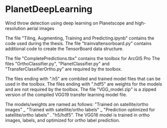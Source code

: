 # PlanetDeepLearning
Wind throw detection using deep learning on Planetscope and high-resolution aerial images


The file "Tiling, Augmenting, Training and Predicting.ipynb" contains the code used during the thesis.
The file "trainvaltensorboard.py" contains additional code to create the TensorBoard data structure.

The file "CompletePredictions.tbx" contains the toolbox for ArcGIS Pro
The files "OrthoClassifier.py", "PlanetClassifier.py" and "TransferClassifierOrtho.py" are required by the toolbox.

The files ending with ".h5" are combiled and trained model files that can be used in the toolbox.
The files ending with ".hdf5" are weights for the models and are not required by the toolbox.
The file "VGG_model.zip" is a zipped version of the compiled VGG19 transfer learning model file.

The models/weights are named as follows:
"Trained on satellite/ortho images" _ "Trained with satellite/ortho labels" _ "Prediction optimized for satellite/ortho labels" . "h5/hdf5".
The VGG16 model is trained in ortho images, labels, and optimized for ortho label prediction.
